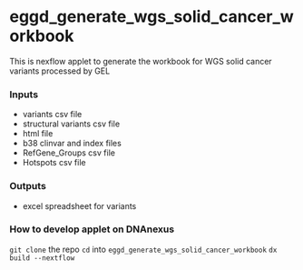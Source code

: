 # eggd_generate_wgs_solid_cancer_workbook
This is nexflow applet to generate the workbook for WGS solid cancer variants processed by GEL

### Inputs
- variants csv file
- structural variants csv file
- html file
- b38 clinvar and index files
- RefGene_Groups csv file
- Hotspots csv file

### Outputs
- excel spreadsheet for variants

### How to develop applet on DNAnexus
`git clone` the repo
`cd` into `eggd_generate_wgs_solid_cancer_workbook`
`dx build --nextflow`


